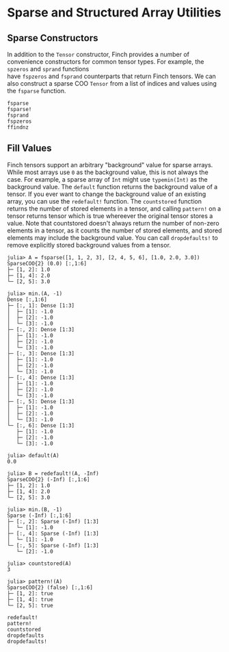 # Sparse and Structured Array Utilities

## Sparse Constructors

In addition to the `Tensor` constructor, Finch provides a number of convenience
constructors for common tensor types. For example, the `spzeros` and `sprand` functions   
have `fspzeros` and `fsprand` counterparts that return Finch tensors. We can also construct
a sparse COO `Tensor` from a list of indices and values using the `fsparse` function.

```@docs
fsparse
fsparse!
fsprand
fspzeros
ffindnz
```

## Fill Values

Finch tensors support an arbitrary "background" value for sparse arrays. While most arrays use `0` as the background value, this is not always the case. For example, a sparse array of `Int` might use `typemin(Int)` as the background value. The `default` function returns the background value of a tensor. If you ever want to change the background value of an existing array, you can use the `redefault!` function. The `countstored` function returns the number of stored elements in a tensor, and calling `pattern!` on a tensor returns tensor which is true whereever the original tensor stores a value. Note that countstored doesn't always return the number of non-zero elements in a tensor, as it counts the number of stored elements, and stored elements may include the background value. You can call `dropdefaults!` to remove explicitly stored background values from a tensor.

```jldoctest example1; setup = :(using Finch)
julia> A = fsparse([1, 1, 2, 3], [2, 4, 5, 6], [1.0, 2.0, 3.0])
SparseCOO{2} (0.0) [:,1:6]
├─ [1, 2]: 1.0
├─ [1, 4]: 2.0
└─ [2, 5]: 3.0

julia> min.(A, -1)
Dense [:,1:6]
├─ [:, 1]: Dense [1:3]
│  ├─ [1]: -1.0
│  ├─ [2]: -1.0
│  └─ [3]: -1.0
├─ [:, 2]: Dense [1:3]
│  ├─ [1]: -1.0
│  ├─ [2]: -1.0
│  └─ [3]: -1.0
├─ [:, 3]: Dense [1:3]
│  ├─ [1]: -1.0
│  ├─ [2]: -1.0
│  └─ [3]: -1.0
├─ [:, 4]: Dense [1:3]
│  ├─ [1]: -1.0
│  ├─ [2]: -1.0
│  └─ [3]: -1.0
├─ [:, 5]: Dense [1:3]
│  ├─ [1]: -1.0
│  ├─ [2]: -1.0
│  └─ [3]: -1.0
└─ [:, 6]: Dense [1:3]
   ├─ [1]: -1.0
   ├─ [2]: -1.0
   └─ [3]: -1.0

julia> default(A)
0.0

julia> B = redefault!(A, -Inf)
SparseCOO{2} (-Inf) [:,1:6]
├─ [1, 2]: 1.0
├─ [1, 4]: 2.0
└─ [2, 5]: 3.0

julia> min.(B, -1)
Sparse (-Inf) [:,1:6]
├─ [:, 2]: Sparse (-Inf) [1:3]
│  └─ [1]: -1.0
├─ [:, 4]: Sparse (-Inf) [1:3]
│  └─ [1]: -1.0
└─ [:, 5]: Sparse (-Inf) [1:3]
   └─ [2]: -1.0

julia> countstored(A)
3

julia> pattern!(A)
SparseCOO{2} (false) [:,1:6]
├─ [1, 2]: true
├─ [1, 4]: true
└─ [2, 5]: true

```

```@docs
redefault!
pattern!
countstored
dropdefaults
dropdefaults!
```